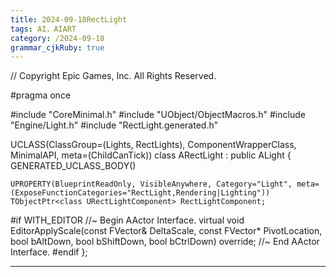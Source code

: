 ```yaml
---
title: 2024-09-18RectLight
tags: AI，AIART
category: /2024-09-18
grammar_cjkRuby: true
---
```

// Copyright Epic Games, Inc. All Rights Reserved.

#pragma once

#include "CoreMinimal.h"
#include "UObject/ObjectMacros.h"
#include "Engine/Light.h"
#include "RectLight.generated.h"

UCLASS(ClassGroup=(Lights, RectLights), ComponentWrapperClass, MinimalAPI, meta=(ChildCanTick))
class ARectLight : public ALight
{
	GENERATED_UCLASS_BODY()

	UPROPERTY(BlueprintReadOnly, VisibleAnywhere, Category="Light", meta=(ExposeFunctionCategories="RectLight,Rendering|Lighting"))
	TObjectPtr<class URectLightComponent> RectLightComponent;

#if WITH_EDITOR
	//~ Begin AActor Interface.
	virtual void EditorApplyScale(const FVector& DeltaScale, const FVector* PivotLocation, bool bAltDown, bool bShiftDown, bool bCtrlDown) override;
	//~ End AActor Interface.
#endif
};



----------

